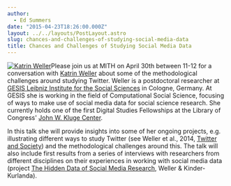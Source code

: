 ```yaml
---
author:
  - Ed Summers
date: "2015-04-23T18:26:00.000Z"
layout: ../../layouts/PostLayout.astro
slug: chances-and-challenges-of-studying-social-media-data
title: Chances and Challenges of Studying Social Media Data
---
```


[![Katrin Weller](/assets/images/2015-04-katrinweller-200x200.jpg)](https://twitter.com/kwelle)Please join us at MITH on April 30th between 11-12 for a conversation with [Katrin Weller](https://twitter.com/kwelle) about some of the methodological challenges around studying Twitter. Weller is a postdoctoral researcher at [GESIS Leibniz Institute for the Social Sciences](http://www.gesis.org/en/institute/) in Cologne, Germany. At GESIS she is working in the field of Computational Social Science, focusing of ways to make use of social media data for social science research. She currently holds one of the first Digital Studies Fellowships at the Library of Congress' [John W. Kluge Center](http://www.loc.gov/loc/kluge/).

In this talk she will provide insights into some of her ongoing projects, e.g. illustrating different ways to study Twitter (see Weller et al., 2014, [Twitter and Society](http://katrinweller.net/publications/twitter-and-society/)) and the methodological challenges around this. The talk will also include first results from a series of interviews with researchers from different disciplines on their experiences in working with social media data (project [The Hidden Data of Social Media Research](http://de.slideshare.net/katrinweller/hidden-data-poster), Weller & Kinder-Kurlanda).
